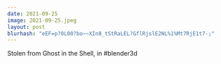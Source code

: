 ```yaml
---
date: 2021-09-25
image: 2021-09-25.jpeg
layout: post
blurhash: "eEF=p?0L00?bo~~XIn8_tStRaLEL?GflRjslE2NL%1%Mt7RjE1t7-;"
---
```


Stolen from Ghost in the Shell, in #blender3d
